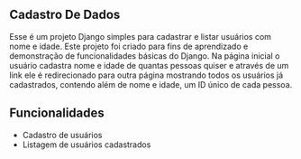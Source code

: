 ## Cadastro De Dados

Esse é um projeto Django simples para cadastrar e listar usuários com nome e idade. Este projeto foi criado para fins de aprendizado e demonstração de funcionalidades básicas do Django.
Na página inicial o usuário cadastra nome e idade de quantas pessoas quiser e através de um link ele é redirecionado para outra página mostrando todos os usuários já cadastrados, contendo além
de nome e idade, um ID único de cada pessoa.

## Funcionalidades

- Cadastro de usuários
- Listagem de usuários cadastrados
